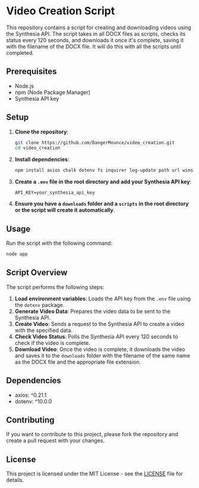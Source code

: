 # Video Creation Script

This repository contains a script for creating and downloading videos using the Synthesia API. The script takes in all DOCX files as scripts, checks its status every 120 seconds, and downloads it once it's complete, saving it with the filename of the DOCX file.  It will do this with all the scripts until completed.

## Prerequisites

- Node.js
- npm (Node Package Manager)
- Synthesia API key

## Setup

1. **Clone the repository**:
   ```sh
   git clone https://github.com/DangerMounce/video_creation.git
   cd video_creation
   ```

2. **Install dependencies**:
   ```sh
   npm install axios chalk dotenv fs inquirer log-update path url winston
   ```

3. **Create a `.env` file in the root directory and add your Synthesia API key**:
   ```env
   API_KEY=your_synthesia_api_key
   ```

4. **Ensure you have a `downloads` folder and a `scripts` in the root directory or the script will create it automatically**.

## Usage

Run the script with the following command:

```sh
node app
```

## Script Overview

The script performs the following steps:

1. **Load environment variables**: Loads the API key from the `.env` file using the `dotenv` package.
2. **Generate Video Data**: Prepares the video data to be sent to the Synthesia API.
3. **Create Video**: Sends a request to the Synthesia API to create a video with the specified data.
4. **Check Video Status**: Polls the Synthesia API every 120 seconds to check if the video is complete.
5. **Download Video**: Once the video is complete, it downloads the video and saves it to the `downloads` folder with the filename of the same name as the DOCX file and the appropriate file extension.

## Dependencies

- axios: ^0.21.1
- dotenv: ^10.0.0

## Contributing

If you want to contribute to this project, please fork the repository and create a pull request with your changes.

## License

This project is licensed under the MIT License - see the [LICENSE](LICENSE) file for details.
```
